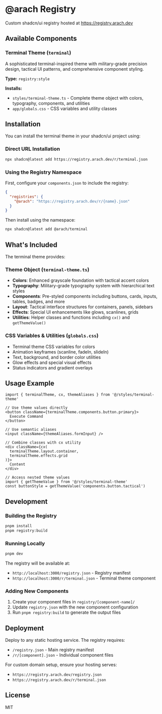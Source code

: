 # @arach Registry

Custom shadcn/ui registry hosted at https://registry.arach.dev

## Available Components

### Terminal Theme (`terminal`)

A sophisticated terminal-inspired theme with military-grade precision design, tactical UI patterns, and comprehensive component styling.

**Type:** `registry:style`

**Installs:**
- `styles/terminal-theme.ts` - Complete theme object with colors, typography, components, and utilities
- `app/globals.css` - CSS variables and utility classes

## Installation

You can install the terminal theme in your shadcn/ui project using:

### Direct URL Installation

```bash
npx shadcn@latest add https://registry.arach.dev/r/terminal.json
```

### Using the Registry Namespace

First, configure your `components.json` to include the registry:

```json
{
  "registries": {
    "@arach": "https://registry.arach.dev/r/{name}.json"
  }
}
```

Then install using the namespace:

```bash
npx shadcn@latest add @arach/terminal
```

## What's Included

The terminal theme provides:

### Theme Object (`terminal-theme.ts`)
- **Colors**: Enhanced grayscale foundation with tactical accent colors
- **Typography**: Military-grade typography system with hierarchical text styles
- **Components**: Pre-styled components including buttons, cards, inputs, tables, badges, and more
- **Layout**: Tactical interface structures for containers, panels, sidebars
- **Effects**: Special UI enhancements like glows, scanlines, grids
- **Utilities**: Helper classes and functions including `cx()` and `getThemeValue()`

### CSS Variables & Utilities (`globals.css`)
- Terminal theme CSS variables for colors
- Animation keyframes (scanline, fadeIn, slideIn)
- Text, background, and border color utilities
- Glow effects and special visual effects
- Status indicators and gradient overlays

## Usage Example

```tsx
import { terminalTheme, cx, themeAliases } from '@/styles/terminal-theme'

// Use theme values directly
<button className={terminalTheme.components.button.primary}>
  Execute Command
</button>

// Use semantic aliases
<input className={themeAliases.formInput} />

// Combine classes with cx utility
<div className={cx(
  terminalTheme.layout.container,
  terminalTheme.effects.grid
)}>
  Content
</div>

// Access nested theme values
import { getThemeValue } from '@/styles/terminal-theme'
const buttonStyle = getThemeValue('components.button.tactical')
```

## Development

### Building the Registry

```bash
pnpm install
pnpm registry:build
```

### Running Locally

```bash
pnpm dev
```

The registry will be available at:
- `http://localhost:3000/registry.json` - Registry manifest
- `http://localhost:3000/r/terminal.json` - Terminal theme component

### Adding New Components

1. Create your component files in `registry/[component-name]/`
2. Update `registry.json` with the new component configuration
3. Run `pnpm registry:build` to generate the output files

## Deployment

Deploy to any static hosting service. The registry requires:
- `/registry.json` - Main registry manifest
- `/r/[component].json` - Individual component files

For custom domain setup, ensure your hosting serves:
- `https://registry.arach.dev/registry.json`
- `https://registry.arach.dev/r/terminal.json`

## License

MIT
